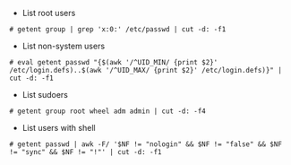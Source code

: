 * List root users
```
# getent group | grep 'x:0:' /etc/passwd | cut -d: -f1
```
* List non-system users
```
# eval getent passwd "{$(awk '/^UID_MIN/ {print $2}' /etc/login.defs)..$(awk '/^UID_MAX/ {print $2}' /etc/login.defs)}" | cut -d: -f1
```

* List sudoers
```
# getent group root wheel adm admin | cut -d: -f4
```
* List users with shell
```
# getent passwd | awk -F/ '$NF != "nologin" && $NF != "false" && $NF != "sync" && $NF != "!"' | cut -d: -f1
```

